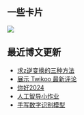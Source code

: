 ## 一些卡片
<p>
  <img src = "https://github-readme-stats.vercel.app/api?username=weekdaycare"/>
</p>

## 最近博文更新
<!-- BLOG-POST-LIST:START -->
- [求z逆变换的三种方法](http://weekdaycare.cn/posts/z-inverse-transformation/)
- [展示 Twikoo 最新评论](http://weekdaycare.cn/posts/twikoo-new/)
- [你好2024](http://weekdaycare.cn/posts/2024/)
- [人工智导小作业](http://weekdaycare.cn/posts/disease-diagnosis/)
- [手写数字识别模型](http://weekdaycare.cn/posts/handwriting-numerals-recognition/)
<!-- BLOG-POST-LIST:END -->

